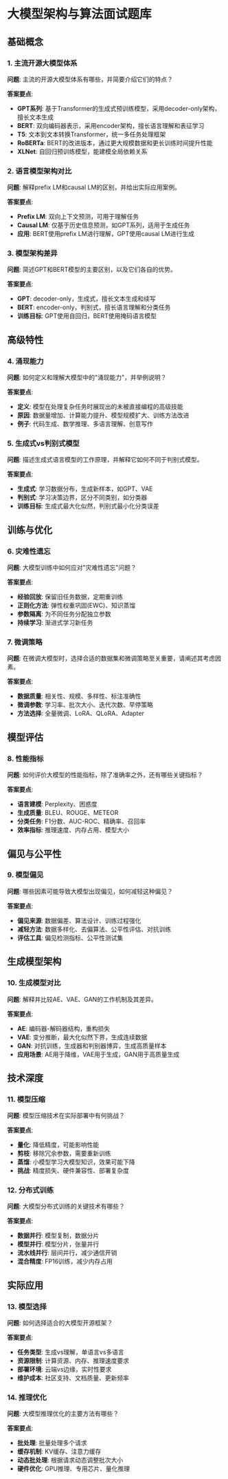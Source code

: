 # 大模型架构与算法面试题库

## 基础概念

### 1. 主流开源大模型体系
**问题**: 主流的开源大模型体系有哪些，并简要介绍它们的特点？

**答案要点**:
- **GPT系列**: 基于Transformer的生成式预训练模型，采用decoder-only架构，擅长文本生成
- **BERT**: 双向编码器表示，采用encoder架构，擅长语言理解和表征学习
- **T5**: 文本到文本转换Transformer，统一多任务处理框架
- **RoBERTa**: BERT的改进版本，通过更大规模数据和更长训练时间提升性能
- **XLNet**: 自回归预训练模型，能建模全局依赖关系

### 2. 语言模型架构对比
**问题**: 解释prefix LM和causal LM的区别，并给出实际应用案例。

**答案要点**:
- **Prefix LM**: 双向上下文预测，可用于理解任务
- **Causal LM**: 仅基于历史信息预测，如GPT系列，适用于生成任务
- **应用**: BERT使用prefix LM进行理解，GPT使用causal LM进行生成

### 3. 模型架构差异
**问题**: 简述GPT和BERT模型的主要区别，以及它们各自的优势。

**答案要点**:
- **GPT**: decoder-only，生成式，擅长文本生成和续写
- **BERT**: encoder-only，判别式，擅长语言理解和分类任务
- **训练目标**: GPT使用自回归，BERT使用掩码语言模型

## 高级特性

### 4. 涌现能力
**问题**: 如何定义和理解大模型中的"涌现能力"，并举例说明？

**答案要点**:
- **定义**: 模型在处理复杂任务时展现出的未被直接编程的高级技能
- **原因**: 数据量增加、计算能力提升、模型规模扩大、训练方法改进
- **例子**: 代码生成、数学推理、多语言理解、创意写作

### 5. 生成式vs判别式模型
**问题**: 描述生成式语言模型的工作原理，并解释它如何不同于判别式模型。

**答案要点**:
- **生成式**: 学习数据分布，生成新样本，如GPT、VAE
- **判别式**: 学习决策边界，区分不同类别，如分类器
- **训练目标**: 生成式最大化似然，判别式最小化分类误差

## 训练与优化

### 6. 灾难性遗忘
**问题**: 大模型训练中如何应对"灾难性遗忘"问题？

**答案要点**:
- **经验回放**: 保留旧任务数据，定期重训练
- **正则化方法**: 弹性权重巩固(EWC)、知识蒸馏
- **参数隔离**: 为不同任务分配独立参数
- **持续学习**: 渐进式学习新任务

### 7. 微调策略
**问题**: 在微调大模型时，选择合适的数据集和微调策略至关重要，请阐述其考虑因素。

**答案要点**:
- **数据质量**: 相关性、规模、多样性、标注准确性
- **微调参数**: 学习率、批次大小、迭代次数、早停策略
- **方法选择**: 全量微调、LoRA、QLoRA、Adapter

## 模型评估

### 8. 性能指标
**问题**: 如何评价大模型的性能指标，除了准确率之外，还有哪些关键指标？

**答案要点**:
- **语言建模**: Perplexity、困惑度
- **生成质量**: BLEU、ROUGE、METEOR
- **分类任务**: F1分数、AUC-ROC、精确率、召回率
- **效率指标**: 推理速度、内存占用、模型大小

## 偏见与公平性

### 9. 模型偏见
**问题**: 哪些因素可能导致大模型出现偏见，如何减轻这种偏见？

**答案要点**:
- **偏见来源**: 数据偏差、算法设计、训练过程强化
- **减轻方法**: 数据多样化、去偏算法、公平性评估、对抗训练
- **评估工具**: 偏见检测指标、公平性测试集

## 生成模型架构

### 10. 生成模型对比
**问题**: 解释并比较AE、VAE、GAN的工作机制及其差异。

**答案要点**:
- **AE**: 编码器-解码器结构，重构损失
- **VAE**: 变分推断，最大化似然下界，生成连续数据
- **GAN**: 对抗训练，生成器和判别器博弈，生成高质量样本
- **应用场景**: AE用于降维，VAE用于生成，GAN用于高质量生成

## 技术深度

### 11. 模型压缩
**问题**: 模型压缩技术在实际部署中有何挑战？

**答案要点**:
- **量化**: 降低精度，可能影响性能
- **剪枝**: 移除冗余参数，需要重新训练
- **蒸馏**: 小模型学习大模型知识，效果可能下降
- **挑战**: 精度损失、硬件兼容性、部署复杂度

### 12. 分布式训练
**问题**: 大模型分布式训练的关键技术有哪些？

**答案要点**:
- **数据并行**: 模型复制，数据分片
- **模型并行**: 模型分片，张量并行
- **流水线并行**: 层间并行，减少通信开销
- **混合精度**: FP16训练，减少内存占用

## 实际应用

### 13. 模型选择
**问题**: 如何选择适合的大模型开源框架？

**答案要点**:
- **任务类型**: 生成vs理解，单语言vs多语言
- **资源限制**: 计算资源、内存、推理速度要求
- **部署环境**: 云端vs边缘，实时性要求
- **维护成本**: 社区支持、文档质量、更新频率

### 14. 推理优化
**问题**: 大模型推理优化的主要方法有哪些？

**答案要点**:
- **批处理**: 批量处理多个请求
- **缓存机制**: KV缓存、注意力缓存
- **动态批处理**: 根据请求动态调整批次大小
- **硬件优化**: GPU推理、专用芯片、量化推理